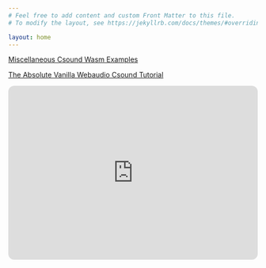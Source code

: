 ```yaml
---
# Feel free to add content and custom Front Matter to this file.
# To modify the layout, see https://jekyllrb.com/docs/themes/#overriding-theme-defaults

layout: home
---
```


[Miscellaneous Csound Wasm Examples](./wasm/index.html)

[The Absolute Vanilla Webaudio Csound Tutorial](./vanilla/index.html)

<iframe style="border-radius:12px" src="https://open.spotify.com/embed/artist/5M2q7MA3zS4Z2soAyX8Kxn?utm_source=generator" width="100%" height="352" frameBorder="0" allowfullscreen="" allow="autoplay; clipboard-write; encrypted-media; fullscreen; picture-in-picture" loading="lazy"></iframe>